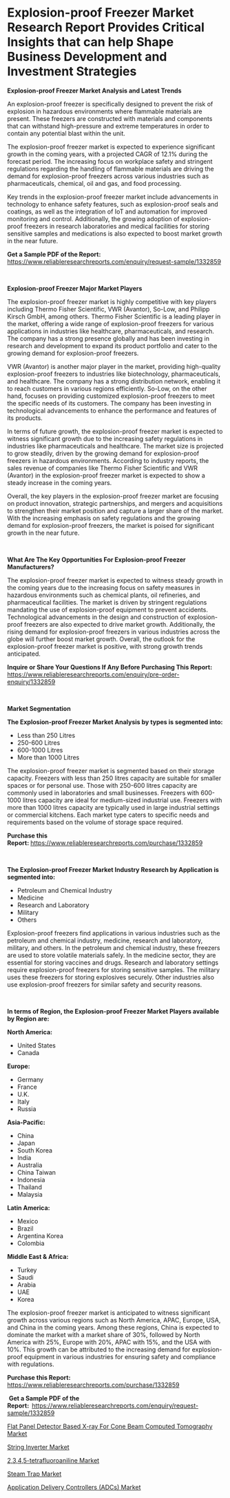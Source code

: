 <p><h1>Explosion-proof Freezer Market Research Report Provides Critical Insights that can help Shape Business Development and Investment Strategies</h1></p><p><strong>Explosion-proof Freezer Market Analysis and Latest Trends</strong></p>
<p><p>An explosion-proof freezer is specifically designed to prevent the risk of explosion in hazardous environments where flammable materials are present. These freezers are constructed with materials and components that can withstand high-pressure and extreme temperatures in order to contain any potential blast within the unit.</p><p>The explosion-proof freezer market is expected to experience significant growth in the coming years, with a projected CAGR of 12.1% during the forecast period. The increasing focus on workplace safety and stringent regulations regarding the handling of flammable materials are driving the demand for explosion-proof freezers across various industries such as pharmaceuticals, chemical, oil and gas, and food processing.</p><p>Key trends in the explosion-proof freezer market include advancements in technology to enhance safety features, such as explosion-proof seals and coatings, as well as the integration of IoT and automation for improved monitoring and control. Additionally, the growing adoption of explosion-proof freezers in research laboratories and medical facilities for storing sensitive samples and medications is also expected to boost market growth in the near future.</p></p>
<p><strong>Get a Sample PDF of the Report:&nbsp;</strong> <a href="https://www.reliableresearchreports.com/enquiry/request-sample/1332859">https://www.reliableresearchreports.com/enquiry/request-sample/1332859</a></p>
<p>&nbsp;</p>
<p><strong>Explosion-proof Freezer Major Market Players</strong></p>
<p><p>The explosion-proof freezer market is highly competitive with key players including Thermo Fisher Scientific, VWR (Avantor), So-Low, and Philipp Kirsch GmbH, among others. Thermo Fisher Scientific is a leading player in the market, offering a wide range of explosion-proof freezers for various applications in industries like healthcare, pharmaceuticals, and research. The company has a strong presence globally and has been investing in research and development to expand its product portfolio and cater to the growing demand for explosion-proof freezers.</p><p>VWR (Avantor) is another major player in the market, providing high-quality explosion-proof freezers to industries like biotechnology, pharmaceuticals, and healthcare. The company has a strong distribution network, enabling it to reach customers in various regions efficiently. So-Low, on the other hand, focuses on providing customized explosion-proof freezers to meet the specific needs of its customers. The company has been investing in technological advancements to enhance the performance and features of its products.</p><p>In terms of future growth, the explosion-proof freezer market is expected to witness significant growth due to the increasing safety regulations in industries like pharmaceuticals and healthcare. The market size is projected to grow steadily, driven by the growing demand for explosion-proof freezers in hazardous environments. According to industry reports, the sales revenue of companies like Thermo Fisher Scientific and VWR (Avantor) in the explosion-proof freezer market is expected to show a steady increase in the coming years.</p><p>Overall, the key players in the explosion-proof freezer market are focusing on product innovation, strategic partnerships, and mergers and acquisitions to strengthen their market position and capture a larger share of the market. With the increasing emphasis on safety regulations and the growing demand for explosion-proof freezers, the market is poised for significant growth in the near future.</p></p>
<p>&nbsp;</p>
<p><strong>What Are The Key Opportunities For Explosion-proof Freezer Manufacturers?</strong></p>
<p><p>The explosion-proof freezer market is expected to witness steady growth in the coming years due to the increasing focus on safety measures in hazardous environments such as chemical plants, oil refineries, and pharmaceutical facilities. The market is driven by stringent regulations mandating the use of explosion-proof equipment to prevent accidents. Technological advancements in the design and construction of explosion-proof freezers are also expected to drive market growth. Additionally, the rising demand for explosion-proof freezers in various industries across the globe will further boost market growth. Overall, the outlook for the explosion-proof freezer market is positive, with strong growth trends anticipated.</p></p>
<p><strong>Inquire or Share Your Questions If Any Before Purchasing This Report:</strong> <a href="https://www.reliableresearchreports.com/enquiry/pre-order-enquiry/1332859">https://www.reliableresearchreports.com/enquiry/pre-order-enquiry/1332859</a></p>
<p>&nbsp;</p>
<p><strong>Market Segmentation</strong></p>
<p><strong>The Explosion-proof Freezer Market Analysis by types is segmented into:</strong></p>
<p><ul><li>Less than 250 Litres</li><li>250-600 Litres</li><li>600-1000 Litres</li><li>More than 1000 Litres</li></ul></p>
<p><p>The explosion-proof freezer market is segmented based on their storage capacity. Freezers with less than 250 litres capacity are suitable for smaller spaces or for personal use. Those with 250-600 litres capacity are commonly used in laboratories and small businesses. Freezers with 600-1000 litres capacity are ideal for medium-sized industrial use. Freezers with more than 1000 litres capacity are typically used in large industrial settings or commercial kitchens. Each market type caters to specific needs and requirements based on the volume of storage space required.</p></p>
<p><strong>Purchase this Report:&nbsp;</strong><a href="https://www.reliableresearchreports.com/purchase/1332859">https://www.reliableresearchreports.com/purchase/1332859</a></p>
<p>&nbsp;</p>
<p><strong>The Explosion-proof Freezer Market Industry Research by Application is segmented into:</strong></p>
<p><ul><li>Petroleum and Chemical Industry</li><li>Medicine</li><li>Research and Laboratory</li><li>Military</li><li>Others</li></ul></p>
<p><p>Explosion-proof freezers find applications in various industries such as the petroleum and chemical industry, medicine, research and laboratory, military, and others. In the petroleum and chemical industry, these freezers are used to store volatile materials safely. In the medicine sector, they are essential for storing vaccines and drugs. Research and laboratory settings require explosion-proof freezers for storing sensitive samples. The military uses these freezers for storing explosives securely. Other industries also use explosion-proof freezers for similar safety and security reasons.</p></p>
<p>&nbsp;</p>
<p><strong>In terms of Region, the Explosion-proof Freezer Market Players available by Region are:</strong></p>
<p>
    <p> <strong> North America: </strong>
        <ul>
            <li>United States</li>
            <li>Canada</li>
        </ul>
        </p> 
    <p> <strong> Europe: </strong>
        <ul>
            <li>Germany</li>
            <li>France</li>
            <li>U.K.</li>
            <li>Italy</li>
            <li>Russia</li>
        </ul>
        </p> 
    <p> <strong> Asia-Pacific: </strong>
        <ul>
            <li>China</li>
            <li>Japan</li>
            <li>South Korea</li>
            <li>India</li>
            <li>Australia</li>
            <li>China Taiwan</li>
            <li>Indonesia</li>
            <li>Thailand</li>
            <li>Malaysia</li>
        </ul>
        </p> 
    <p> <strong> Latin America: </strong>
        <ul>
            <li>Mexico</li>
            <li>Brazil</li>
            <li>Argentina Korea</li>
            <li>Colombia</li>
        </ul>
        </p> 
    <p> <strong> Middle East & Africa: </strong>
        <ul>
            <li>Turkey</li>
            <li>Saudi</li>
            <li>Arabia</li>
            <li>UAE</li>
            <li>Korea</li>
        </ul>
    </p>
    </p>
<p><p>The explosion-proof freezer market is anticipated to witness significant growth across various regions such as North America, APAC, Europe, USA, and China in the coming years. Among these regions, China is expected to dominate the market with a market share of 30%, followed by North America with 25%, Europe with 20%, APAC with 15%, and the USA with 10%. This growth can be attributed to the increasing demand for explosion-proof equipment in various industries for ensuring safety and compliance with regulations.</p></p>
<p><strong>Purchase this Report: </strong><a href="https://www.reliableresearchreports.com/purchase/1332859">https://www.reliableresearchreports.com/purchase/1332859</a></p>
<p>&nbsp;<strong>Get a Sample PDF of the Report:&nbsp;&nbsp;</strong><a href="https://www.reliableresearchreports.com/enquiry/request-sample/1332859">https://www.reliableresearchreports.com/enquiry/request-sample/1332859</a></p>
<p><strong></strong></p>
<p><p><a href="https://issuu.com/reportprime-2/docs/flat-panel-detector-based-x-ray-for-cone-beam-comp">Flat Panel Detector Based X-ray For Cone Beam Computed Tomography Market</a></p><p><a href="https://medium.com/@chiragreportprime/string-inverter-market-furnishes-information-on-market-share-market-trends-and-market-growth-67836562f730">String Inverter Market</a></p><p><a href="https://issuu.com/reportprime-2/docs/2345-tetrafluoroaniline-market-size-2030.pptx">2,3,4,5-tetrafluoroaniline Market</a></p><p><a href="https://medium.com/@chiragreportprime/steam-trap-market-outlook-industry-overview-and-forecast-2024-to-2031-9be192cd32e9">Steam Trap Market</a></p><p><a href="https://github.com/angelajermaine/Market-Research-Report-List-2/blob/main/application-delivery-controllers-adcs-market.md">Application Delivery Controllers (ADCs) Market</a></p></p>